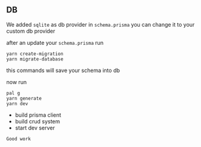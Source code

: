 ## DB

We added `sqlite` as db provider in `schema.prisma` you can change it to your custom db provider

after an update your `schema.prisma` run

```shell
yarn create-migration
yarn migrate-database
```

this commands will save your schema into db

now run

```shell
pal g
yarn generate
yarn dev
```

- build prisma client
- build crud system
- start dev server

`Good work`
